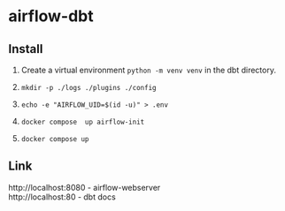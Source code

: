 # airflow-dbt

## Install
1. Create a virtual environment `python -m venv venv` in the dbt directory.

2. `mkdir -p ./logs ./plugins ./config`

2. `echo -e "AIRFLOW_UID=$(id -u)" > .env`

3. `docker compose  up airflow-init`

4. `docker compose up`

## Link

http://localhost:8080 - airflow-webserver <br>
http://localhost:80 - dbt docs